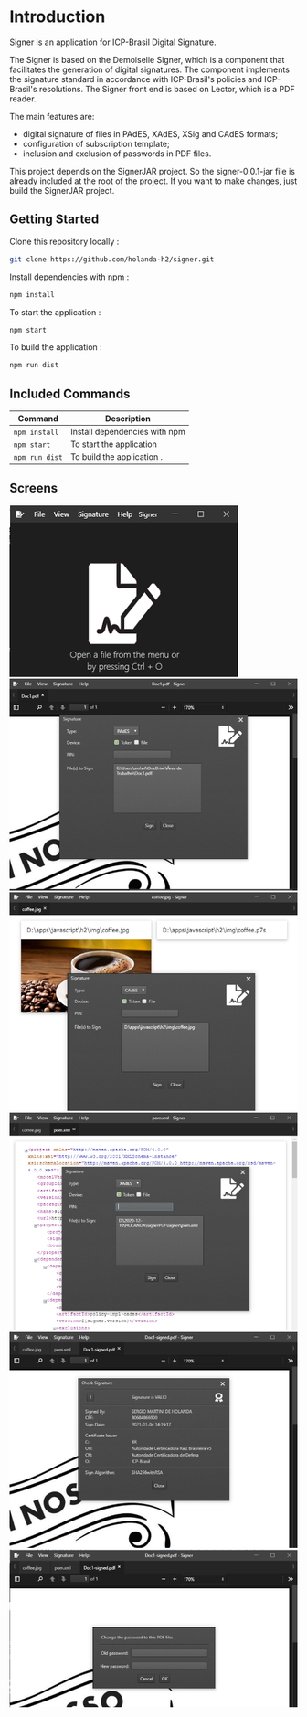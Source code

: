 
# Introduction

Signer is an application for ICP-Brasil Digital Signature.

The Signer is based on the Demoiselle Signer, which is a component that facilitates the generation of digital signatures. The component implements the signature standard in accordance with ICP-Brasil's policies and ICP-Brasil's resolutions. The Signer front end is based on Lector, which is a PDF reader.

The main features are: 
- digital signature of files in PAdES, XAdES, XSig and CAdES formats;
- configuration of subscription template; 
- inclusion and exclusion of passwords in PDF files.

This project depends on the SignerJAR project. So the signer-0.0.1-jar file is already included at the root of the project. If you want to make changes, just build the SignerJAR project.

## Getting Started

Clone this repository locally :

``` bash
git clone https://github.com/holanda-h2/signer.git
```

Install dependencies with npm :

``` bash
npm install
```

To start the application :

``` bash
npm start
```

To build the application :

``` bash
npm run dist
```


## Included Commands

|Command|Description|
|--|--|
|`npm install`| Install dependencies with npm |
|`npm start`| To start the application |
|`npm run dist`| To build the application . |

## Screens

![screen01](screen00.png)
![screen01](screen01.png)
![screen01](screen02.png)
![screen01](screen03.png)
![screen01](screen04.png)
![screen01](screen05.png)
